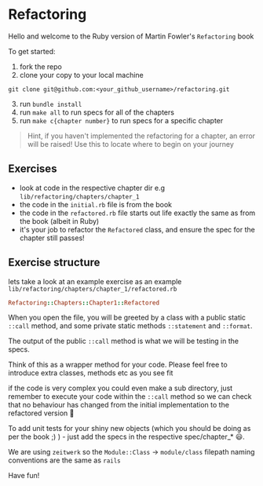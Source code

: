 # Refactoring

Hello and welcome to the Ruby version of Martin Fowler's `Refactoring` book

To get started:

1. fork the repo
2. clone your copy to your local machine
```
git clone git@github.com:<your_github_username>/refactoring.git
```
3. run `bundle install`
4. run `make all` to run specs for all of the chapters
5. run `make c{chapter number}` to run specs for a specific chapter

> Hint, if you haven't implemented the refactoring for a chapter, an error will be raised! Use this to locate where to begin on your journey

## Exercises

- look at code in the respective chapter dir e.g `lib/refactoring/chapters/chapter_1`
- the code in the `initial.rb` file is from the book
- the code in the `refactored.rb` file starts out life exactly the same as from the book (albeit in Ruby)
- it's your job to refactor the `Refactored` class, and ensure the spec for the chapter still passes!

## Exercise structure

lets take a look at an example exercise as an example `lib/refactoring/chapters/chapter_1/refactored.rb`

```ruby
Refactoring::Chapters::Chapter1::Refactored
```

When you open the file, you will be greeted by a class with a public static `::call` method, and some private static methods `::statement` and `::format`.

The output of the public `::call` method is what we will be testing in the specs.

Think of this as a wrapper method for your code. Please feel free to introduce extra classes, methods etc as you see fit

if the code is very complex you could even make a sub directory, just remember to execute your code within the `::call` method so we can check that no behaviour has changed from the initial implementation to the refactored version 🙌


To add unit tests for your shiny new objects (which you should be doing as per the book ;) ) - just add the specs in the respective spec/chapter_* 😃.

We are using `zeitwerk` so the `Module::Class` -> `module/class` filepath naming conventions are the same as `rails`

Have fun!

